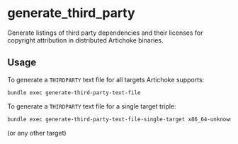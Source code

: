 # generate_third_party

Generate listings of third party dependencies and their licenses for copyright
attribution in distributed Artichoke binaries.

## Usage

To generate a `THIRDPARTY` text file for all targets Artichoke supports:

```sh
bundle exec generate-third-party-text-file
```

To generate a `THIRDPARTY` text file for a single target triple:

```sh
bundle exec generate-third-party-text-file-single-target x86_64-unknown-linux-gnu
```

(or any other target)

